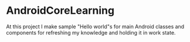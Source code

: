 # AndroidCoreLearning
At this project I make sample "Hello world"s for main Android classes and components for refreshing my knowledge and holding it in work state.
